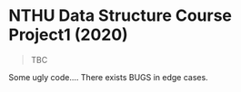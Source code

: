 # NTHU Data Structure Course Project1 (2020)

> TBC

Some ugly code....
There exists BUGS in edge cases.
